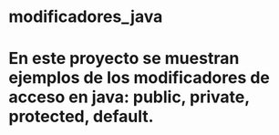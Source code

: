 # modificadores_java

# En este proyecto se muestran ejemplos de los modificadores de acceso en java: public, private, protected, default. 
